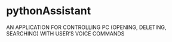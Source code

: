# pythonAssistant

AN APPLICATION FOR CONTROLLING PC (OPENING, DELETING, SEARCHING) WITH USER’S VOICE COMMANDS


